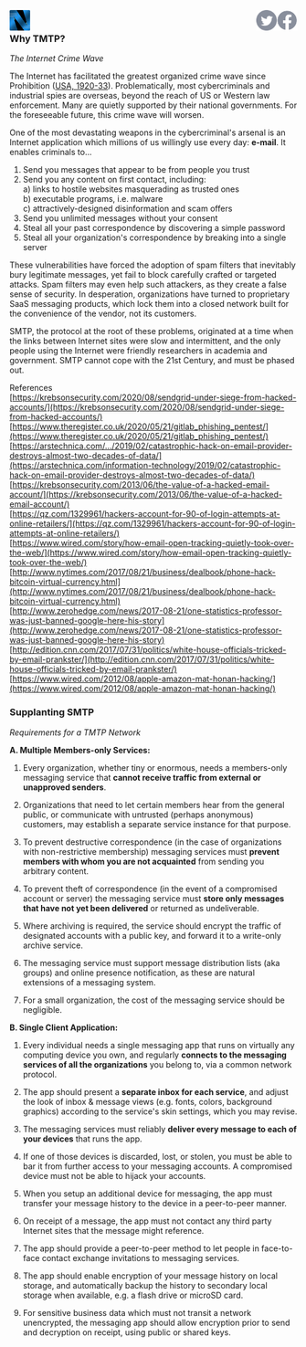 <a href="/"><img width="36" align="left" src="logo-48-bleed-bright.png"></a>
<a href="https://facebook.com/mnmnotmail"><img width="36" align="right" src="icon-fb-gray-58.png"></a>
<a href="https://twitter.com/mnmnotmail"><img width="36" align="right" src="icon-tw-gray.svg"></a> &nbsp;

### Why TMTP?

_The Internet Crime Wave_

The Internet has facilitated the greatest organized crime wave since Prohibition 
([USA, 1920-33](https://en.wikipedia.org/wiki/Prohibition_in_the_United_States)). Problematically, 
most cybercriminals and industrial spies are overseas, beyond the reach of US or Western 
law enforcement. Many are quietly supported by their national governments. 
For the foreseeable future, this crime wave will worsen.

One of the most devastating weapons in the cybercriminal's arsenal is an Internet application 
which millions of us willingly use every day: **e-mail**. It enables criminals to...

1. Send you messages that appear to be from people you trust
2. Send you any content on first contact, including:  
   a) links to hostile websites masquerading as trusted ones  
   b) executable programs, i.e. malware  
   c) attractively-designed disinformation and scam offers  
3. Send you unlimited messages without your consent
4. Steal all your past correspondence by discovering a simple password
5. Steal all your organization's correspondence by breaking into a single server

These vulnerabilities have forced the adoption of spam filters that inevitably bury legitimate 
messages, yet fail to block carefully crafted or targeted attacks. Spam filters may even help such 
attackers, as they create a false sense of security. 
In desperation, organizations have turned to proprietary SaaS messaging products, 
which lock them into a closed network built for the convenience of the vendor, not its customers.

SMTP, the protocol at the root of these problems, 
originated at a time when the links between Internet sites were slow and intermittent, 
and the only people using the Internet were friendly researchers in academia and government. 
SMTP cannot cope with the 21st Century, and must be phased out.

References  
[https://krebsonsecurity.com/2020/08/sendgrid-under-siege-from-hacked-accounts/](https://krebsonsecurity.com/2020/08/sendgrid-under-siege-from-hacked-accounts/)  
[https://www.theregister.co.uk/2020/05/21/gitlab_phishing_pentest/](https://www.theregister.co.uk/2020/05/21/gitlab_phishing_pentest/)  
[https://arstechnica.com/.../2019/02/catastrophic-hack-on-email-provider-destroys-almost-two-decades-of-data/](https://arstechnica.com/information-technology/2019/02/catastrophic-hack-on-email-provider-destroys-almost-two-decades-of-data/)  
[https://krebsonsecurity.com/2013/06/the-value-of-a-hacked-email-account/](https://krebsonsecurity.com/2013/06/the-value-of-a-hacked-email-account/)  
[https://qz.com/1329961/hackers-account-for-90-of-login-attempts-at-online-retailers/](https://qz.com/1329961/hackers-account-for-90-of-login-attempts-at-online-retailers/)  
[https://www.wired.com/story/how-email-open-tracking-quietly-took-over-the-web/](https://www.wired.com/story/how-email-open-tracking-quietly-took-over-the-web/)  
[http://www.nytimes.com/2017/08/21/business/dealbook/phone-hack-bitcoin-virtual-currency.html](http://www.nytimes.com/2017/08/21/business/dealbook/phone-hack-bitcoin-virtual-currency.html)  
[http://www.zerohedge.com/news/2017-08-21/one-statistics-professor-was-just-banned-google-here-his-story](http://www.zerohedge.com/news/2017-08-21/one-statistics-professor-was-just-banned-google-here-his-story)  
[http://edition.cnn.com/2017/07/31/politics/white-house-officials-tricked-by-email-prankster/](http://edition.cnn.com/2017/07/31/politics/white-house-officials-tricked-by-email-prankster/)  
[https://www.wired.com/2012/08/apple-amazon-mat-honan-hacking/](https://www.wired.com/2012/08/apple-amazon-mat-honan-hacking/)  

### Supplanting SMTP

_Requirements for a TMTP Network_

__A. Multiple Members-only Services:__

1. Every organization, whether tiny or enormous, needs a members-only messaging service 
that **cannot receive traffic from external or unapproved senders**. 

1. Organizations that need to let certain members hear from the general public, 
or communicate with untrusted (perhaps anonymous) customers, 
may establish a separate service instance for that purpose. 

1. To prevent destructive correspondence (in the case of organizations with non-restrictive membership) 
messaging services must **prevent members with whom you are not acquainted** 
from sending you arbitrary content. 

1. To prevent theft of correspondence (in the event of a compromised account or server) the messaging service 
must **store only messages that have not yet been delivered** or returned as undeliverable. 

1. Where archiving is required, the service should encrypt the traffic of designated accounts 
with a public key, and forward it to a write-only archive service.

1. The messaging service must support message distribution lists (aka groups) and online presence notification, 
as these are natural extensions of a messaging system. 

1. For a small organization, the cost of the messaging service should be negligible. 

__B. Single Client Application:__

1. Every individual needs a single messaging app that runs on virtually any computing device you own, 
and regularly **connects to the messaging services of all the organizations** you belong to, 
via a common network protocol. 

1. The app should present a **separate inbox for each service**, and adjust the look of inbox & message views 
(e.g. fonts, colors, background graphics) according to the service's skin settings, which you may revise. 

1. The messaging services must reliably **deliver every message to each of your devices** 
that runs the app. 

1. If one of those devices is discarded, lost, or stolen, you must be able to bar it from further access to your 
messaging accounts. A compromised device must not be able to hijack your accounts. 

1. When you setup an additional device for messaging, 
the app must transfer your message history to the device in a peer-to-peer manner. 

1. On receipt of a message, the app must not contact any third party Internet sites that 
the message might reference. 

1. The app should provide a peer-to-peer method to let people in face-to-face contact exchange invitations 
to messaging services. 

1. The app should enable encryption of your message history on local storage, and 
automatically backup the history to secondary local storage when available, 
e.g. a flash drive or microSD card. 

1. For sensitive business data which must not transit a network unencrypted, the messaging app 
should allow encryption prior to send and decryption on receipt, using public or shared keys.
